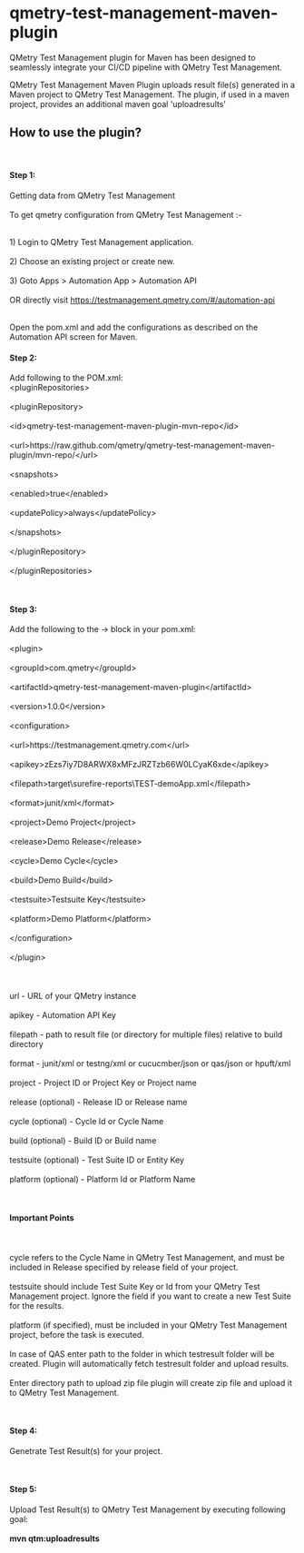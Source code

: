 <h1>qmetry-test-management-maven-plugin</h1>
QMetry Test Management plugin for Maven has been designed to seamlessly integrate your CI/CD pipeline with QMetry Test Management.

QMetry Test Management Maven Plugin uploads result file(s) generated in a Maven project to QMetry Test Management. The plugin, if used in a maven project, provides an additional maven goal 'uploadresults'

<h2>How to use the plugin?</h2>

<p><br><h4>Step 1:</h4>Getting data from QMetry Test Management</br>
<br>To get qmetry configuration from QMetry Test Management :-</br>

<br>1) Login to QMetry Test Management application.</br>
<br>2) Choose an existing project or create new.</br>
<br>3) Goto Apps > Automation App > Automation API</br>
<br>OR directly visit https://testmanagement.qmetry.com/#/automation-api</br>

<br>Open the pom.xml and add the configurations as described on the Automation API screen for Maven.</br> </p>

<p><h4>Step 2:</h4>Add following to the POM.xml:
<br>&lt;pluginRepositories&gt;</br>
    <br><t>&lt;pluginRepository&gt;</t></br>
        <br>&lt;id&gt;qmetry-test-management-maven-plugin-mvn-repo&lt;/id&gt;</br>
        <br>&lt;url&gt;https://raw.github.com/qmetry/qmetry-test-management-maven-plugin/mvn-repo/&lt;/url&gt;</br>
        <br>&lt;snapshots&gt;</br>
            <br>&lt;enabled&gt;true&lt;/enabled&gt;</br>
            <br>&lt;updatePolicy&gt;always&lt;/updatePolicy&gt;</br>
        <br>&lt;/snapshots&gt;</br>
    <br>&lt;/pluginRepository&gt;</br>
<br>&lt;/pluginRepositories&gt;</br>
</p>

<p><br><h4>Step 3:</h4>Add the following to the <build> -> <plugins> block in your pom.xml:</br>
<br>&lt;plugin&gt;</br>
	<br>&lt;groupId&gt;com.qmetry&lt;/groupId&gt;</br>
	<br>&lt;artifactId&gt;qmetry-test-management-maven-plugin&lt;/artifactId&gt;</br>
	<br>&lt;version&gt;1.0.0&lt;/version&gt;</br>
	<br>&lt;configuration&gt;</br>
		<br>&lt;url&gt;https://testmanagement.qmetry.com&lt;/url&gt;</br>
		<br>&lt;apikey&gt;zEzs7iy7D8ARWX8xMFzJRZTzb66W0LCyaK6xde&lt;/apikey&gt;</br>
		<br>&lt;filepath&gt;target\surefire-reports\TEST-demoApp.xml&lt;/filepath&gt;</br>
		<br>&lt;format&gt;junit/xml&lt;/format&gt;</br>
		<br>&lt;project&gt;Demo Project&lt;/project&gt;</br>
		<br>&lt;release&gt;Demo Release&lt;/release&gt;</br>
		<br>&lt;cycle&gt;Demo Cycle&lt;/cycle&gt;</br>
		<br>&lt;build&gt;Demo Build&lt;/build&gt;</br>
		<br>&lt;testsuite&gt;Testsuite Key&lt;/testsuite&gt;</br>
		<br>&lt;platform&gt;Demo Platform&lt;/platform&gt;</br>
	<br>&lt;/configuration&gt;</br>
<br>&lt;/plugin&gt;</br>
<br></br>
<br>url - URL of your QMetry instance</br>
<br>apikey - Automation API Key</br>
<br>filepath - path to result file (or directory for multiple files) relative to build directory</br>
<br>format - junit/xml or testng/xml or cucucmber/json or qas/json or hpuft/xml</br>
<br>project - Project ID or Project Key or Project name</br>
<br>release (optional) - Release ID or Release name</br>
<br>cycle (optional) - Cycle Id or Cycle Name</br>
<br>build (optional) - Build ID or Build name</br>
<br>testsuite (optional) - Test Suite ID or Entity Key</br>
<br>platform (optional) - Platform Id or Platform Name</br>

<br><h4>Important Points</h4></br>
<br>cycle refers to the Cycle Name in QMetry Test Management, and must be included in Release specified by release field of your project.</br>
<br>testsuite should include Test Suite Key or Id from your QMetry Test Management project. Ignore the field if you want to create a new Test Suite for the results.</br>
<br>platform (if specified), must be included in your QMetry Test Management project, before the task is executed.</br>
<br>In case of QAS enter path to the folder in which testresult folder will be created. Plugin will automatically fetch testresult folder and upload results.</br>
<br>Enter directory path to upload zip file plugin will create zip file and upload it to QMetry Test Management.</br></p>

<p><br><h4>Step 4:</h4>Genetrate Test Result(s) for your project.</br></p>

<p><br><h4>Step 5:</h4>Upload Test Result(s) to QMetry Test Management by executing following goal:</br>
<br><b>mvn qtm:uploadresults<b></br></p> 
